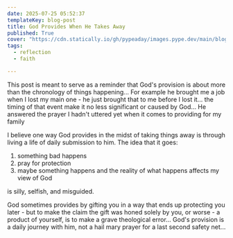 ```yaml
---
date: 2025-07-25 05:52:37
templateKey: blog-post
title: God Provides When He Takes Away
published: True
cover: "https://cdn.statically.io/gh/pypeaday/images.pype.dev/main/blog-media/20250725110258_3d229606.png"
tags:
  - reflection
  - faith

---
```


This post is meant to serve as a reminder that God's provision is about more
than the chronology of things happening... For example he brought me a job when
I lost my main one - he just brought that to me before I lost it... the timing
of that event make it no less significant or caused by God... He answered the
prayer I hadn't uttered yet when it comes to providing for my family

I believe one way God provides in the midst of taking things away is through
living a life of daily submission to him. The idea that it goes:
1. something bad happens
2. pray for protection
3. maybe something happens and the reality of what happens affects my view of God

is silly, selfish, and misguided.

God sometimes provides by gifting you in a way that ends up protecting you
later - but to make the claim the gift was honed solely by you, or worse - a
product of yourself, is to make a grave theological error... God's provision is
a daily journey with him, not a hail mary prayer for a last second safety net...
